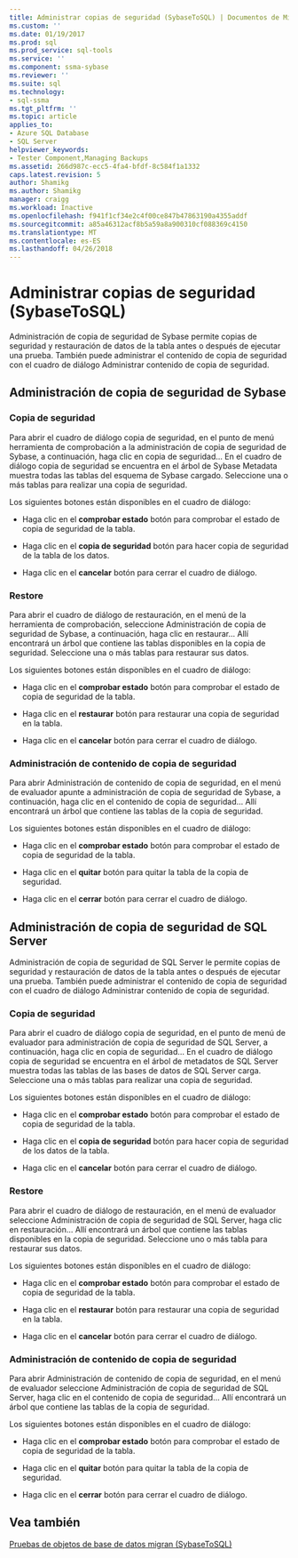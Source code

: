 ```yaml
---
title: Administrar copias de seguridad (SybaseToSQL) | Documentos de Microsoft
ms.custom: ''
ms.date: 01/19/2017
ms.prod: sql
ms.prod_service: sql-tools
ms.service: ''
ms.component: ssma-sybase
ms.reviewer: ''
ms.suite: sql
ms.technology:
- sql-ssma
ms.tgt_pltfrm: ''
ms.topic: article
applies_to:
- Azure SQL Database
- SQL Server
helpviewer_keywords:
- Tester Component,Managing Backups
ms.assetid: 266d987c-ecc5-4fa4-bfdf-8c584f1a1332
caps.latest.revision: 5
author: Shamikg
ms.author: Shamikg
manager: craigg
ms.workload: Inactive
ms.openlocfilehash: f941f1cf34e2c4f00ce847b47863190a4355addf
ms.sourcegitcommit: a85a46312acf8b5a59a8a900310cf088369c4150
ms.translationtype: MT
ms.contentlocale: es-ES
ms.lasthandoff: 04/26/2018
---
```

# <a name="managing-backups-sybasetosql"></a>Administrar copias de seguridad (SybaseToSQL)
Administración de copia de seguridad de Sybase permite copias de seguridad y restauración de datos de la tabla antes o después de ejecutar una prueba. También puede administrar el contenido de copia de seguridad con el cuadro de diálogo Administrar contenido de copia de seguridad.  
  
## <a name="sybase-backup-management"></a>Administración de copia de seguridad de Sybase  
  
### <a name="backup"></a>Copia de seguridad  
Para abrir el cuadro de diálogo copia de seguridad, en el punto de menú herramienta de comprobación a la administración de copia de seguridad de Sybase, a continuación, haga clic en copia de seguridad... En el cuadro de diálogo copia de seguridad se encuentra en el árbol de Sybase Metadata muestra todas las tablas del esquema de Sybase cargado. Seleccione una o más tablas para realizar una copia de seguridad.  
  
Los siguientes botones están disponibles en el cuadro de diálogo:  
  
-   Haga clic en el **comprobar estado** botón para comprobar el estado de copia de seguridad de la tabla.  
  
-   Haga clic en el **copia de seguridad** botón para hacer copia de seguridad de la tabla de los datos.  
  
-   Haga clic en el **cancelar** botón para cerrar el cuadro de diálogo.  
  
### <a name="restore"></a>Restore  
Para abrir el cuadro de diálogo de restauración, en el menú de la herramienta de comprobación, seleccione Administración de copia de seguridad de Sybase, a continuación, haga clic en restaurar... Allí encontrará un árbol que contiene las tablas disponibles en la copia de seguridad. Seleccione una o más tablas para restaurar sus datos.  
  
Los siguientes botones están disponibles en el cuadro de diálogo:  
  
-   Haga clic en el **comprobar estado** botón para comprobar el estado de copia de seguridad de la tabla.  
  
-   Haga clic en el **restaurar** botón para restaurar una copia de seguridad en la tabla.  
  
-   Haga clic en el **cancelar** botón para cerrar el cuadro de diálogo.  
  
### <a name="managing-backup-contents"></a>Administración de contenido de copia de seguridad  
Para abrir Administración de contenido de copia de seguridad, en el menú de evaluador apunte a administración de copia de seguridad de Sybase, a continuación, haga clic en el contenido de copia de seguridad... Allí encontrará un árbol que contiene las tablas de la copia de seguridad.  
  
Los siguientes botones están disponibles en el cuadro de diálogo:  
  
-   Haga clic en el **comprobar estado** botón para comprobar el estado de copia de seguridad de la tabla.  
  
-   Haga clic en el **quitar** botón para quitar la tabla de la copia de seguridad.  
  
-   Haga clic en el **cerrar** botón para cerrar el cuadro de diálogo.  
  
## <a name="sql-server-backup-management"></a>Administración de copia de seguridad de SQL Server  
Administración de copia de seguridad de SQL Server le permite copias de seguridad y restauración de datos de la tabla antes o después de ejecutar una prueba. También puede administrar el contenido de copia de seguridad con el cuadro de diálogo Administrar contenido de copia de seguridad.  
  
### <a name="backup"></a>Copia de seguridad  
Para abrir el cuadro de diálogo copia de seguridad, en el punto de menú de evaluador para administración de copia de seguridad de SQL Server, a continuación, haga clic en copia de seguridad... En el cuadro de diálogo copia de seguridad se encuentra en el árbol de metadatos de SQL Server muestra todas las tablas de las bases de datos de SQL Server carga. Seleccione una o más tablas para realizar una copia de seguridad.  
  
Los siguientes botones están disponibles en el cuadro de diálogo:  
  
-   Haga clic en el **comprobar estado** botón para comprobar el estado de copia de seguridad de la tabla.  
  
-   Haga clic en el **copia de seguridad** botón para hacer copia de seguridad de los datos de la tabla.  
  
-   Haga clic en el **cancelar** botón para cerrar el cuadro de diálogo.  
  
### <a name="restore"></a>Restore  
Para abrir el cuadro de diálogo de restauración, en el menú de evaluador seleccione Administración de copia de seguridad de SQL Server, haga clic en restauración... Allí encontrará un árbol que contiene las tablas disponibles en la copia de seguridad. Seleccione uno o más tabla para restaurar sus datos.  
  
Los siguientes botones están disponibles en el cuadro de diálogo:  
  
-   Haga clic en el **comprobar estado** botón para comprobar el estado de copia de seguridad de la tabla.  
  
-   Haga clic en el **restaurar** botón para restaurar una copia de seguridad en la tabla.  
  
-   Haga clic en el **cancelar** botón para cerrar el cuadro de diálogo.  
  
### <a name="managing-backup-contents"></a>Administración de contenido de copia de seguridad  
Para abrir Administración de contenido de copia de seguridad, en el menú de evaluador seleccione Administración de copia de seguridad de SQL Server, haga clic en el contenido de copia de seguridad... Allí encontrará un árbol que contiene las tablas de la copia de seguridad.  
  
Los siguientes botones están disponibles en el cuadro de diálogo:  
  
-   Haga clic en el **comprobar estado** botón para comprobar el estado de copia de seguridad de la tabla.  
  
-   Haga clic en el **quitar** botón para quitar la tabla de la copia de seguridad.  
  
-   Haga clic en el **cerrar** botón para cerrar el cuadro de diálogo.  
  
## <a name="see-also"></a>Vea también  
[Pruebas de objetos de base de datos migran &#40;SybaseToSQL&#41;](../../ssma/sybase/testing-migrated-database-objects-sybasetosql.md)  
  
